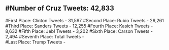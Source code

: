 #Number of Cruz Tweets: 42,833
---
#First Place: Clinton Tweets - 31,597
#Second Place: Rubio Tweets - 29,261
#Third Place: Sanders Tweets - 12,255
#Fourth Place: Kasich Tweets - 8,632
#Fifth Place: Jeb! Tweets - 3,202
#Sixth Place: Carson Tweets - 2,494
#Seventh Place: Total Tweets -  
#Last Place: Trump Tweets - 
